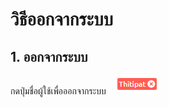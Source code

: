 # วิธีออกจากระบบ
## 1. ออกจากระบบ
   กดปุ่มชื่อผู้ใช้เพื่อออกจากระบบ
   ![](../man-img/07.logout/logout.png)
